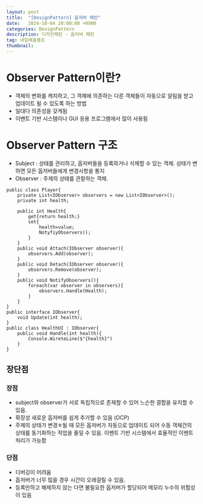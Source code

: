 ```yaml
---
layout: post
title:  "[DesignPattern] 옵저버 패턴"
date:   2024-10-04 20:00:00 +0900
categories: DesignPattern
description: 디자인패턴 - 옵저버 패턴
tag: 내일배움캠프
thumbnail:
---
```


# Observer Pattern이란?
- 객체의 변화를 캐치하고, 그 객체에 의존하는 다른 객체들이 자동으로 알림을 받고 업데이트 될 수 있도록 하는 방법
- 일대다 의존성을 갖게됨
- 이벤트 기반 시스템이나 GUI 응용 프로그램에서 많이 사용됨

# Observer Pattern 구조
- Subject : 상태를 관리하고, 옵저버들을 등록하거나 삭제할 수 있는 객체. 상태가 변하면 모든 옵저버들에게 변경사항을 통지
- Observer : 주제의 상태를 관찰하는 객체. 

```CSharp
public class Player{
    private List<IObserver> observers = new List<IObserver>();
    private int health;

    public int Health{
        get{return health;}
        set{
            health=value;
            NotyfiyObservers();
        }
    }
    public void Attach(IObserver observer){
        observers.Add(observer);
    }
    public void Detach(IObserver observer){
        observers.Remove(observer);
    }
    public void NotifyObservers(){
        foreach(var observer in observers){
            observers.Handle(Health);
        }
    }
}
public interface IObserver{
    void Update(int health);
}
public class HealthUI : IObserver{
    public void Handle(int health){
        Console.WireteLine($"{health}")
    }
}
```

## 장단점
### 장점
- subject와 observer가 서로 독립적으로 존재할 수 있어 느슨한 결합을 유지할 수 있음.
- 확장성 새로운 옵저버를 쉽게 추가할 수 있음 (OCP)
- 주제의 상태가 변경ㅎ될 때 모든 옵저버가 자동으로 업데이트 되어 수동 객체간의 상태를 동기화하는 작업을 줄일 수 있음. 이벤트 기반 시스템에서 효율적인 이벤트 처리가 가능함

### 단점
- 디버깅이 어려움
- 옵저버가 너무 많을 경우 시간이 오래걸릴 수 있음.
- 등록만하고 해제하지 않는 다면 불필요한 옵저버가 할당되어 메모리 누수의 위험성이 있음
